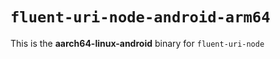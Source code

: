 # `fluent-uri-node-android-arm64`

This is the **aarch64-linux-android** binary for `fluent-uri-node`
